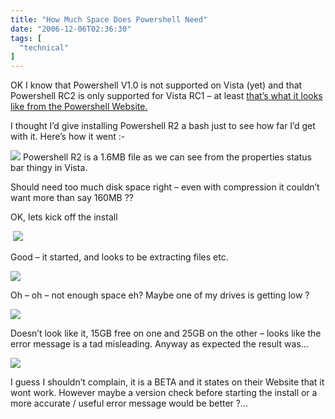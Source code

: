 ```yaml
---
title: "How Much Space Does Powershell Need"
date: "2006-12-06T02:36:30"
tags: [
  "technical"
]
---
```

OK I know that Powershell V1.0 is not supported on Vista (yet) and that Powershell RC2 is only supported for Vista RC1 – at least [that’s what it looks like from the Powershell Website.](http://www.microsoft.com/windowsserver2003/technologies/management/powershell/download.mspx)

I thought I’d give installing Powershell R2 a bash just to see how far I’d get with it. Here’s how it went :-

[![](PowershellProperties_thumb1.png)](https://kapie.com/content/binary/WindowsLiveWriter/HowMuchSpaceDoesPowershellNeed_16B1/PowershellProperties3.png) Powershell R2 is a 1.6MB file as we can see from the properties status bar thingy in Vista.

Should need too much disk space right – even with compression it couldn’t want more than say 160MB ??

OK, lets kick off the install

 [![](PowershellInstall_thumb3.png)](https://kapie.com/content/binary/WindowsLiveWriter/HowMuchSpaceDoesPowershellNeed_16B1/PowershellInstall5.png)

Good – it started, and looks to be extracting files etc.

[![](PowershellNotEnoughSpace_thumb.png)](https://kapie.com/content/binary/WindowsLiveWriter/HowMuchSpaceDoesPowershellNeed_16B1/PowershellNotEnoughSpace2.png)

Oh – oh – not enough space eh? Maybe one of my drives is getting low ?

[![](FreeDriveSpace_thumb.png)](https://kapie.com/content/binary/WindowsLiveWriter/HowMuchSpaceDoesPowershellNeed_16B1/FreeDriveSpace2.png)

Doesn’t look like it, 15GB free on one and 25GB on the other – looks like the error message is a tad misleading. Anyway as expected the result was…

[![](PowershellInstallFailed_thumb.png)](https://kapie.com/content/binary/WindowsLiveWriter/HowMuchSpaceDoesPowershellNeed_16B1/PowershellInstallFailed2.png)

I guess I shouldn’t complain, it is a BETA and it states on their Website that it wont work. However maybe a version check before starting the install or a more accurate / useful error message would be better ?…